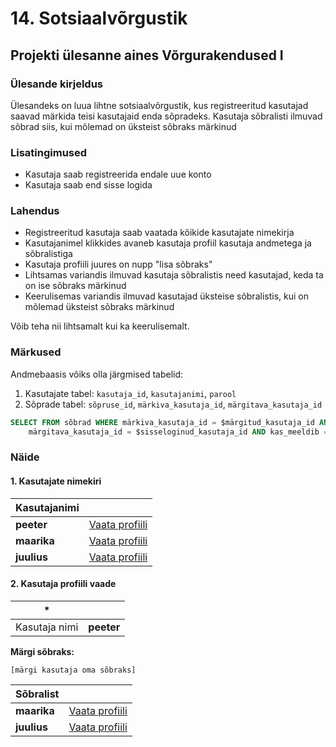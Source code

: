 # 14. Sotsiaalvõrgustik

## Projekti ülesanne aines Võrgurakendused I

### Ülesande kirjeldus

Ülesandeks on luua lihtne sotsiaalvõrgustik, kus registreeritud kasutajad saavad märkida teisi kasutajaid enda sõpradeks. Kasutaja sõbralisti ilmuvad sõbrad siis, kui mõlemad on üksteist sõbraks märkinud

### Lisatingimused

  * Kasutaja saab registreerida endale uue konto
  * Kasutaja saab end sisse logida

### Lahendus

  * Registreeritud kasutaja saab vaatada kõikide kasutajate nimekirja
  * Kasutajanimel klikkides avaneb kasutaja profiil kasutaja andmetega ja sõbralistiga
  * Kasutaja profiili juures on nupp "lisa sõbraks"
  * Lihtsamas variandis ilmuvad kasutaja sõbralistis need kasutajad, keda ta on ise sõbraks märkinud
  * Keerulisemas variandis ilmuvad kasutajad üksteise sõbralistis, kui on mõlemad üksteist sõbraks märkinud

Võib teha nii lihtsamalt kui ka keerulisemalt.

### Märkused

Andmebaasis võiks olla järgmised tabelid:

  1. Kasutajate tabel: `kasutaja_id`, `kasutajanimi`, `parool`
  1. Sõprade tabel: `sõpruse_id`, `märkiva_kasutaja_id`, `märgitava_kasutaja_id`

```SQL
SELECT FROM sõbrad WHERE märkiva_kasutaja_id = $märgitud_kasutaja_id AND
    märgitava_kasutaja_id = $sisseloginud_kasutaja_id AND kas_meeldib = 1
```

### Näide

#### 1. Kasutajate nimekiri

|  Kasutajanimi |  |
|--- | --- |
| **peeter** | [Vaata profiili](.) |
| **maarika** | [Vaata profiili](.) |
| **juulius** | [Vaata profiili](.) |

#### 2. Kasutaja profiili vaade

|  * |  |
|--- | --- |
| Kasutaja nimi | **peeter** |

**Märgi sõbraks:**
```
[märgi kasutaja oma sõbraks]
```

|  Sõbralist |  |
|--- | --- |
| **maarika** | [Vaata profiili](.) |
| **juulius** | [Vaata profiili](.) |
